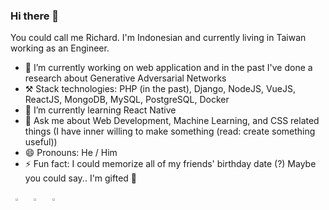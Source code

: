 ### Hi there 👋

You could call me Richard. I'm Indonesian and currently living in Taiwan working as an Engineer. 

- 🔭 I’m currently working on web application and in the past I've done a research about Generative Adversarial Networks
- ⚒️ Stack technologies: PHP (in the past), Django, NodeJS, VueJS, ReactJS, MongoDB, MySQL, PostgreSQL, Docker  
- 🌱 I’m currently learning React Native
- 💬 Ask me about Web Development, Machine Learning, and CSS related things (I have inner willing to make something (read: create something useful))
- 😄 Pronouns: He / Him
- ⚡ Fun fact: I could memorize all of my friends' birthday date (?) Maybe you could say.. I'm gifted 🥳

&nbsp; 
[<img src="https://img.icons8.com/color/48/000000/linkedin.png" width="3.5%"/>](https://www.linkedin.com/in/richardfirdaus/)  &nbsp; 
[<img src="https://img.icons8.com/fluent/48/000000/instagram-new.png" width="3.5%"/>](https://www.instagram.com/richardfirdaus/)  &nbsp; 
<a href="mailto:richfir@gmail.com"> <img src="https://img.icons8.com/fluent/48/000000/gmail.png" width="3.5%"/>
  


